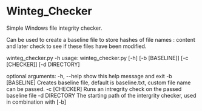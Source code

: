 # Winteg_Checker
Simple Windows file integrity checker.

Can be used to create a baseline file to store hashes of file names : content and later check to see if these files have been modified.

winteg_checker.py -h
usage: winteg_checker.py [-h] [-b [BASELINE]] [-c [CHECKER]] [-d DIRECTORY]

optional arguments:
  -h, --help     show this help message and exit
  -b [BASELINE]  Creates baseline file, default is baseline.txt, custom file
                 name can be passed.
  -c [CHECKER]   Runs an intregrity check on the passed baseline file
  -d DIRECTORY   The starting path of the intergrity checker, used in
                 combination with [-b]
